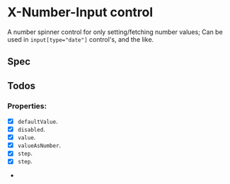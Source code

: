 # X-Number-Input control

A number spinner control for only setting/fetching number values;  Can be used in `input[type="date"]` control's, and the like. 

## Spec

## Todos

### Properties:

- [x] `defaultValue`.
- [x] `disabled`.
- [x] `value`.
- [x] `valueAsNumber`.
- [x] `step`.
- [x] `step`.
- 
